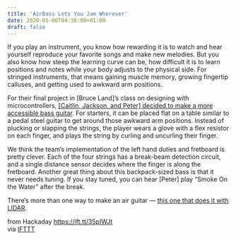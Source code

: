 ```yaml
---
title: 'AirBass Lets You Jam Wherever'
date: 2020-01-06T04:36:00+01:00
draft: false
---
```


If you play an instrument, you know how rewarding it is to watch and hear yourself reproduce your favorite songs and make new melodies. But you also know how steep the learning curve can be, how difficult it is to learn positions and notes while your body adjusts to the physical side. For stringed instruments, that means gaining muscle memory, growing fingertip calluses, and getting used to awkward arm positions.

For their final project in \[Bruce Land\]’s class on designing with microcontrollers, [\[Caitlin, Jackson, and Peter\] decided to make a more accessible bass guitar](https://caitlinstanton.github.io/airbase/). For starters, it can be placed flat on a table similar to a pedal steel guitar to get around those awkward arm positions. Instead of plucking or slapping the strings, the player wears a glove with a flex resistor on each finger, and plays the string by curling and uncurling their finger.

We think the team’s implementation of the left hand duties and fretboard is pretty clever. Each of the four strings has a break-beam detection circuit, and a single distance sensor decides where the finger is along the fretboard. Another great thing about this backpack-sized bass is that it never needs tuning. If you stay tuned, you can hear \[Peter\] play “Smoke On the Water” after the break.

There’s more than one way to make an air guitar — [this one that does it with LIDAR](https://hackaday.com/2018/04/25/litar-an-air-guitar-using-lidar/).

  
  
from Hackaday https://ift.tt/35pIWJt  
via [IFTTT](https://ifttt.com/?ref=da&site=blogger)